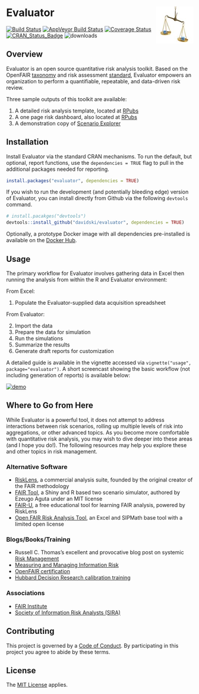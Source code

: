 
<!-- README.md is generated from README.Rmd. Please edit that file -->

# Evaluator <img alt="Evaluator Logo" title="Evaluator" align="right" src="inst/rmd/img/evaluator_logo.jpg" width="100" style="float:right;width:100px;"/>

[![Build
Status](https://travis-ci.org/davidski/evaluator.svg?branch=master)](https://travis-ci.org/davidski/evaluator)
[![AppVeyor Build
Status](https://ci.appveyor.com/api/projects/status/github/davidski/evaluator?branch=master&svg=true)](https://ci.appveyor.com/project/davidski/evaluator)
[![Coverage
Status](https://codecov.io/gh/davidski/evaluator/branch/master/graph/badge.svg)](https://codecov.io/github/davidski/evaluator?branch=master)
[![CRAN\_Status\_Badge](https://www.r-pkg.org/badges/version/evaluator)](https://cran.r-project.org/package=evaluator)
![downloads](https://cranlogs.r-pkg.org/badges/grand-total/evaluator)

## Overview

Evaluator is an open source quantitative risk analysis toolkit. Based on
the OpenFAIR [taxonomy](https://www2.opengroup.org/ogsys/catalog/C13K)
and risk assessment
[standard](https://www2.opengroup.org/ogsys/catalog/C13G), Evaluator
empowers an organization to perform a quantifiable, repeatable, and
data-driven risk review.

Three sample outputs of this toolkit are available:

1)  A detailed risk analysis template, located at
    [RPubs](https://rpubs.com/davidski/evaluator_risk_analysis)
2)  A one page risk dashboard, also located at
    [RPubs](https://rpubs.com/davidski/evaluator_risk_dashboard)
3)  A demonstration copy of [Scenario
    Explorer](https://davidski.shinyapps.io/scenario_explorer)

## Installation

Install Evaluator via the standard CRAN mechanisms. To run the default,
but optional, report functions, use the `dependencies = TRUE` flag to
pull in the additional packages needed for reporting.

``` r
install.packages("evaluator", dependencies = TRUE)
```

If you wish to run the development (and potentially bleeding edge)
version of Evaluator, you can install directly from Github via the
following `devtools` command.

``` r
# install.pacakges("devtools")
devtools::install_github("davidski/evaluator", dependencies = TRUE)
```

Optionally, a prototype Docker image with all dependencies pre-installed
is available on the [Docker
Hub](https://hub.docker.com/r/davidski/evaluator-docker/).

## Usage

The primary workflow for Evaluator involves gathering data in Excel then
running the analysis from within the R and Evaluator environment:

From Excel:

1.  Populate the Evaluator-supplied data acquisition spreadsheet

From Evaluator:

2.  Import the data
3.  Prepare the data for simulation
4.  Run the simulations
5.  Summarize the results
6.  Generate draft reports for customization

A detailed guide is available in the vignette accessed via
`vignette("usage", package="evaluator")`. A short screencast showing the
basic workflow (not including generation of reports) is available
below:

[![demo](https://asciinema.org/a/qIBU3lhPkWHGMYD9O2GU1YgcU.png)](https://asciinema.org/a/qIBU3lhPkWHGMYD9O2GU1YgcU?s=2&autoplay=1)

## Where to Go from Here

While Evaluator is a powerful tool, it does not attempt to address
interactions between risk scenarios, rolling up multiple levels of risk
into aggregations, or other advanced topics. As you become more
comfortable with quantitative risk analysis, you may wish to dive deeper
into these areas (and I hope you do\!). The following resources may help
you explore these and other topics in risk management.

### Alternative Software

  - [RiskLens](http://www.risklens.com/), a commercial analysis suite,
    founded by the original creator of the FAIR methodology
  - [FAIR Tool](https://github.com/zugo01/FAIRTool), a Shiny and R based
    two scenario simulator, authored by Ezeugo Aguta under an MIT
    license
  - [FAIR-U](https://www.fairinstitute.org/fair-u), a free educational
    tool for learning FAIR analysis, powered by RiskLens
  - [Open FAIR Risk Analysis
    Tool](https://publications.opengroup.org/i181), an Excel and SIPMath
    base tool with a limited open license

### Blogs/Books/Training

  - Russell C. Thomas’s excellent and provocative blog post on systemic
    [Risk
    Management](http://exploringpossibilityspace.blogspot.com/2013/08/risk-management-out-with-old-in-with-new.html)
  - [Measuring and Managing Information
    Risk](https://smile.amazon.com/gp/product/0124202314)
  - [OpenFAIR
    certification](http://www.opengroup.org/certifications/openfair)
  - [Hubbard Decision Research calibration
    training](https://www.hubbardresearch.com/training/)

### Associations

  - [FAIR Institute](http://www.fairinstitute.org/)
  - [Society of Information Risk Analysts
    (SIRA)](https://www.societyinforisk.org/)

## Contributing

This project is governed by a [Code of Conduct](CODE_OF_CONDUCT.md). By
participating in this project you agree to abide by these terms.

## License

The [MIT License](LICENSE) applies.
